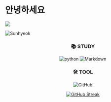 
# 안녕하세요

<img src="https://capsule-render.vercel.app/api?type=shark&bg_color=#da77f2,#7048e8,#228be6&height=200&section=header&text=wow&fontSize=90" />


  ![Sunhyeok](https://github-readme-stats.vercel.app/api?username=sunhyeok&theme=radical&show_icons=true)

<div align=center> 
  

<div align=center><h3>📚 STUDY</h3></div>                                                    

<div align=center>
  
![python](https://img.shields.io/badge/Python-3776AB?style=flat-square&logo=Python&logoColor=black)
![Markdown](https://img.shields.io/badge/Markdown-000000?style=flat-square&logo=Markdown&logoColor=White)
  
  <div align=center><h3>🛠 TOOL</h3></div>                                                    


 ![GitHub](https://img.shields.io/badge/GitHub-181717?style=flat-square&logo=GitHub&logoColor=White)
  
  

  [![GitHub Streak](https://streak-stats.demolab.com?user=sodamjeong&theme=nightowl&hide_border=true)](https://git.io/streak-stats)
